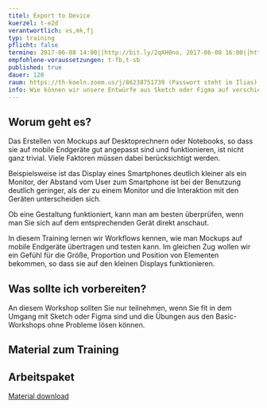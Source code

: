 ```yaml
---
titel: Export to Device
kuerzel: t-e2d
verantwortlich: vs,mk,fj
typ: training
pflicht: false
termine: 2017-06-08 14:00||http://bit.ly/2qXH0no, 2017-06-08 16:00||http://bit.ly/2qXV7ZH, 2017-06-09 14:00||http://bit.ly/2rt3oZ8
empfohlene-voraussetzungen: t-fb,t-sb
published: true
dauer: 120
raum: https://th-koeln.zoom.us/j/86238751739 (Passwort steht im Ilias)|https://th-koeln.zoom.us/j/86238751739
info: Wie können wir unsere Entwürfe aus Sketch oder Figma auf verschiedenen Devices anschauen und überprüfen? Wie sehen Tools und komplette Workflows dafür aus?
---
```


## Worum geht es?

Das Erstellen von Mockups  auf Desktoprechnern oder Notebooks, so dass sie auf mobile Endgeräte gut angepasst sind und funktionieren, ist nicht ganz trivial. Viele Faktoren müssen dabei berücksichtigt werden.

Beispielsweise ist das Display eines Smartphones deutlich kleiner als ein Monitor, der Abstand vom User zum Smartphone ist bei der Benutzung deutlich geringer, als der zu einem Monitor und die Interaktion mit den Geräten unterscheiden sich.

Ob eine Gestaltung funktioniert, kann man am besten überprüfen, wenn man Sie sich auf dem entsprechenden Gerät direkt anschaut.

In diesem Training lernen wir Workflows kennen, wie man Mockups auf mobile Endgeräte übertragen und testen kann. Im gleichen Zug wollen wir ein Gefühl für die Größe, Proportion und Position von Elementen bekommen, so dass sie auf den kleinen Displays funktionieren.

## Was sollte ich vorbereiten?

An diesem Workshop sollten Sie nur teilnehmen, wenn Sie fit in dem Umgang mit Sketch oder Figma sind und die Übungen aus den Basic-Workshops ohne Probleme lösen können.

## Material zum Training

## Arbeitspaket

[Material download](../../download/training-export_to_device/arbeitspaket_export_to_device.zip)
